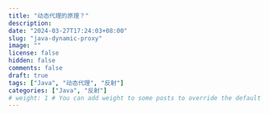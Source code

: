 ```yaml
---
title: "动态代理的原理？"
description:
date: "2024-03-27T17:24:03+08:00"
slug: "java-dynamic-proxy"
image: ""
license: false
hidden: false
comments: false
draft: true
tags: ["Java", "动态代理", "反射"]
categories: ["Java", "反射"]
# weight: 1 # You can add weight to some posts to override the default sorting (date descending)
---
```

